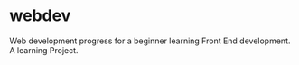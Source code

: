 # webdev
Web development progress for a beginner learning Front End development. A learning Project.
